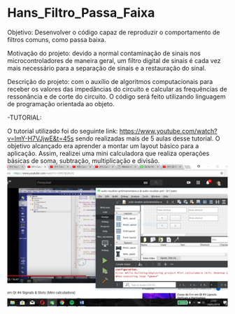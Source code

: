 # Hans_Filtro_Passa_Faixa
Objetivo: Desenvolver o código capaz de reproduzir o comportamento de filtros comuns, como passa baixa.

Motivação do projeto: devido a normal contaminação de sinais nos microcontroladores de maneira geral, um filtro digital de sinais é cada vez mais necessário para a separação de sinais e a restauração do sinal.

Descrição do projeto: com o auxílio de algoritmos computacionais para receber os valores das impedâncias do circuito e calcular as frequências de ressonância e de corte do circuito. O código será feito utilizando linguagem de programação orientada ao objeto.

-TUTORIAL:

O tutorial utilizado foi do seguinte link: https://www.youtube.com/watch?v=ImY-H7VJjwE&t=45s sendo realizadas mais de 5 aulas desse tutorial. O objetivo alcançado era aprender a montar um layout básico para a aplicação. Assim, realizei uma mini calculadora que realiza operações básicas de soma, subtração, multiplicação e divisão.
![Tutorial](Tutorial.PNG)
